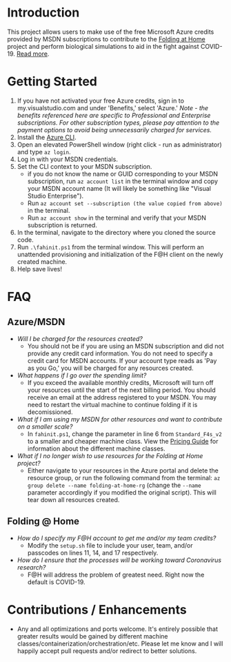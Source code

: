 # Introduction 
This project allows users to make use of the free Microsoft Azure credits provided by MSDN subscriptions to contribute to the [Folding at Home](https://foldingathome.org/) project and perform biological simulations to aid in the fight against COVID-19.  [Read more](https://www.hpcwire.com/2020/03/16/foldinghome-turns-its-massive-crowdsourced-computer-network-against-covid-19/).

# Getting Started
1.	If you have not activated your free Azure credits, sign in to my.visualstudio.com and under 'Benefits,' select 'Azure.'   *Note - the benefits referenced here are specific to Professional and Enterprise subscriptions. For other subscription types, please pay attention to the payment options to avoid being unnecessarily charged for services.*
2.	Install the [Azure CLI](https://docs.microsoft.com/en-us/cli/azure/install-azure-cli?view=azure-cli-latest).
3.	Open an elevated PowerShell window (right click - run as administrator) and type `az login`.
4.	Log in with your MSDN credentials.
5.  Set the CLI context to your MSDN subscription.
    * if you do not know the name or GUID corresponding to your MSDN subscription, run `az account list` in the terminal window and copy your MSDN account name (It will likely be something like "Visual Studio Enterprise").
    * Run `az account set --subscription (the value copied from above)` in the terminal.
    * Run `az account show` in the terminal and verify that your MSDN subscription is returned.
6. In the terminal, navigate to the directory where you cloned the source code.  
7. Run `.\fahinit.ps1` from the terminal window.  This will perform an unattended provisioning and initialization of the F@H client on the newly created machine.
8. Help save lives!

# FAQ
## Azure/MSDN
*  *Will I be charged for the resources created?*
    * You should not be if you are using an MSDN subscription and did not provide any credit card information. You do not need to specify a credit card for MSDN accounts. If your account type reads as 'Pay as you Go,' you will be charged for any resources created.
* *What happens if I go over the spending limit?*
    * If you exceed the available monthly credits, Microsoft will turn off your resources until the start of the next billing period. You should receive an email at the address registered to your MSDN. You may need to restart the virtual machine to continue folding if it is decomissioned.
* *What if I am using my MSDN for other resources and want to contribute on a smaller scale?*
    * In `fahinit.ps1`, change the parameter in line 6 from `Standard_F4s_v2` to a smaller and cheaper machine class. View the [Pricing Guide](https://azure.microsoft.com/en-us/pricing/details/virtual-machines/windows/) for information about the different machine classes. 
* *What if I no longer wish to use resources for the Folding at Home project?*
    * Either navigate to your resources in the Azure portal and delete the resource group, or run the following command from the terminal: `az group delete --name folding-at-home-rg` (change the `--name` parameter accordingly if you modified the original script). This will tear down all resources created.
## Folding @ Home
* *How do I specify my F@H account to get me and/or my team credits?*
    * Modify the `setup.sh` file to include your user, team, and/or passcodes on lines 11, 14, and 17 respectively.
* *How do I ensure that the processes will be working toward Coronavirus research?*
    * F@H will address the problem of greatest need. Right now the default is COVID-19.
# Contributions / Enhancements
* Any and all optimizations and ports welcome. It's entirely possible that greater results would be gained by different machine classes/containerization/orchestration/etc. Please let me know and I will happily accept pull requests and/or redirect to better solutions.